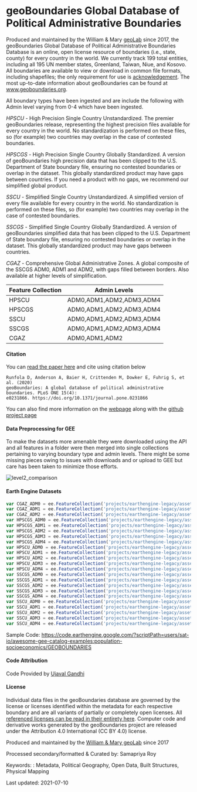 # geoBoundaries Global Database of Political Administrative Boundaries

Produced and maintained by the William & Mary [geoLab](http://geolab.wm.edu/) since 2017, the geoBoundaries Global Database of Political Administrative Boundaries Database is an online, open license resource of boundaries (i.e., state, county) for every country in the world. We currently track 199 total entities, including all 195 UN member states, Greenland, Taiwan, Niue, and Kosovo. All boundaries are available to view or download in common file formats, including shapefiles; the only requirement for use is [acknowledgement](https://www.geoboundaries.org/index.html#citation). The most up-to-date information about geoBoundaries can be found at www.geoboundaries.org.

All boundary types have been ingested and are include the following with Admin level varying from 0-4 which have been ingested.

_HPSCU_  - High Precision Single Country Unstandardized. The premier geoBoundaries release, representing the highest precision files available for every country in the world. No standardization is performed on these files, so (for example) two countries may overlap in the case of contested boundaries.

_HPSCGS_  - High Precision Single Country Globally Standardized. A version of geoBoundaries high precision data that has been clipped to the U.S. Department of State boundary file, ensuring no contested boundaries or overlap in the dataset. This globally standardized product may have gaps between countries. If you need a product with no gaps, we recommend our simplified global product.

_SSCU_  - Simplified Single Country Unstandardized. A simplified version of every file available for every country in the world. No standardization is performed on these files, so (for example) two countries may overlap in the case of contested boundaries.

_SSCGS_  - Simplified Single Country Globally Standardized. A version of geoBoundaries simplified data that has been clipped to the U.S. Department of State boundary file, ensuring no contested boundaries or overlap in the dataset. This globally standardized product may have gaps between countries.

_CGAZ_  - Comprehensive Global Administrative Zones. A global composite of the SSCGS ADM0, ADM1 and ADM2, with gaps filled between borders.  Also available at higher levels of simplification.

<center>

|Feature Collection|Admin Levels|
|------------------|------------|
|HPSCU             |ADM0,ADM1,ADM2,ADM3,ADM4|
|HPSCGS            |ADM0,ADM1,ADM2,ADM3,ADM4|
|SSCU              |ADM0,ADM1,ADM2,ADM3,ADM4|
|SSCGS             |ADM0,ADM1,ADM2,ADM3,ADM4|
|CGAZ              |ADM0,ADM1,ADM2|


</center>

#### Citation
You can [read the paper here](https://journals.plos.org/plosone/article?id=10.1371/journal.pone.0231866) and cite using citation below

```
Runfola D, Anderson A, Baier H, Crittenden M, Dowker E, Fuhrig S, et al. (2020)
geoBoundaries: A global database of political administrative boundaries. PLoS ONE 15(4):
e0231866. https://doi.org/10.1371/journal.pone.0231866
```

You can also find more information on the [webpage](https://www.geoboundaries.org/) along with the [github project page](https://github.com/wmgeolab/geoBoundaries)

#### Data Preprocessing for GEE
To make the datasets more amenable they were downloaded using the API and all features in a folder were then merged into single collections pertaining to varying boundary type and admin levels. There might be some missing pieces owing to issues with downloads and or upload to GEE but care has been taken to minimize those efforts.

![level2_comparison](https://user-images.githubusercontent.com/6677629/125176833-6cb6d000-e19c-11eb-8b25-dcc87a9b1469.gif)

#### Earth Engine Datasets

```js
var CGAZ_ADM0 = ee.FeatureCollection('projects/earthengine-legacy/assets/projects/sat-io/open-datasets/geoboundaries/CGAZ_ADM0');
var CGAZ_ADM1 = ee.FeatureCollection('projects/earthengine-legacy/assets/projects/sat-io/open-datasets/geoboundaries/CGAZ_ADM1');
var CGAZ_ADM2 = ee.FeatureCollection('projects/earthengine-legacy/assets/projects/sat-io/open-datasets/geoboundaries/CGAZ_ADM2');
var HPSCGS_ADM0 = ee.FeatureCollection('projects/earthengine-legacy/assets/projects/sat-io/open-datasets/geoboundaries/HPSCGS-ADM0');
var HPSCGS_ADM1 = ee.FeatureCollection('projects/earthengine-legacy/assets/projects/sat-io/open-datasets/geoboundaries/HPSCGS-ADM1');
var HPSCGS_ADM2 = ee.FeatureCollection('projects/earthengine-legacy/assets/projects/sat-io/open-datasets/geoboundaries/HPSCGS-ADM2');
var HPSCGS_ADM3 = ee.FeatureCollection('projects/earthengine-legacy/assets/projects/sat-io/open-datasets/geoboundaries/HPSCGS-ADM3');
var HPSCGS_ADM4 = ee.FeatureCollection('projects/earthengine-legacy/assets/projects/sat-io/open-datasets/geoboundaries/HPSCGS-ADM4');
var HPSCU_ADM0 = ee.FeatureCollection('projects/earthengine-legacy/assets/projects/sat-io/open-datasets/geoboundaries/HPSCU-ADM0');
var HPSCU_ADM1 = ee.FeatureCollection('projects/earthengine-legacy/assets/projects/sat-io/open-datasets/geoboundaries/HPSCU-ADM1');
var HPSCU_ADM2 = ee.FeatureCollection('projects/earthengine-legacy/assets/projects/sat-io/open-datasets/geoboundaries/HPSCU-ADM2');
var HPSCU_ADM3 = ee.FeatureCollection('projects/earthengine-legacy/assets/projects/sat-io/open-datasets/geoboundaries/HPSCU-ADM3');
var HPSCU_ADM4 = ee.FeatureCollection('projects/earthengine-legacy/assets/projects/sat-io/open-datasets/geoboundaries/HPSCU-ADM4');
var SSCGS_ADM0 = ee.FeatureCollection('projects/earthengine-legacy/assets/projects/sat-io/open-datasets/geoboundaries/SSCGS-ADM0');
var SSCGS_ADM1 = ee.FeatureCollection('projects/earthengine-legacy/assets/projects/sat-io/open-datasets/geoboundaries/SSCGS-ADM1');
var SSCGS_ADM2 = ee.FeatureCollection('projects/earthengine-legacy/assets/projects/sat-io/open-datasets/geoboundaries/SSCGS-ADM2');
var SSCGS_ADM3 = ee.FeatureCollection('projects/earthengine-legacy/assets/projects/sat-io/open-datasets/geoboundaries/SSCGS-ADM3');
var SSCGS_ADM4 = ee.FeatureCollection('projects/earthengine-legacy/assets/projects/sat-io/open-datasets/geoboundaries/SSCGS-ADM4');
var SSCU_ADM0 = ee.FeatureCollection('projects/earthengine-legacy/assets/projects/sat-io/open-datasets/geoboundaries/SSCU-ADM0');
var SSCU_ADM1 = ee.FeatureCollection('projects/earthengine-legacy/assets/projects/sat-io/open-datasets/geoboundaries/SSCU-ADM1');
var SSCU_ADM2 = ee.FeatureCollection('projects/earthengine-legacy/assets/projects/sat-io/open-datasets/geoboundaries/SSCU-ADM2');
var SSCU_ADM3 = ee.FeatureCollection('projects/earthengine-legacy/assets/projects/sat-io/open-datasets/geoboundaries/SSCU-ADM3');
var SSCU_ADM4 = ee.FeatureCollection('projects/earthengine-legacy/assets/projects/sat-io/open-datasets/geoboundaries/SSCU-ADM4');
```

Sample Code: https://code.earthengine.google.com/?scriptPath=users/sat-io/awesome-gee-catalog-examples:population-socioeconomics/GEOBOUNDARIES

#### Code Attribution
Code Provided by [Ujaval Gandhi](www.spatialthoughts.com)

#### License

Individual data files in the geoBoundaries database are governed by the license or licenses identified within the metadata for each respective boundary and are all variants of partially or completely open licenses.  All [referenced licenses can be read in their entirety here](https://github.com/wmgeolab/geoBoundaryBot/tree/main/dta/licenseText). Computer code and derivative works generated by the geoBoundaries project are released under the Attribution 4.0 International (CC BY 4.0) license.


Produced and maintained by the [William & Mary geoLab](http://geolab.wm.edu/) since 2017

Processed secondary/formatted & Curated by: Samapriya Roy

Keywords: : Metadata, Political Geography, Open Data, Built Structures, Physical Mapping

Last updated: 2021-07-10

